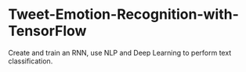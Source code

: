 # Tweet-Emotion-Recognition-with-TensorFlow
Create and train an RNN, use NLP and Deep Learning to perform text classification.

